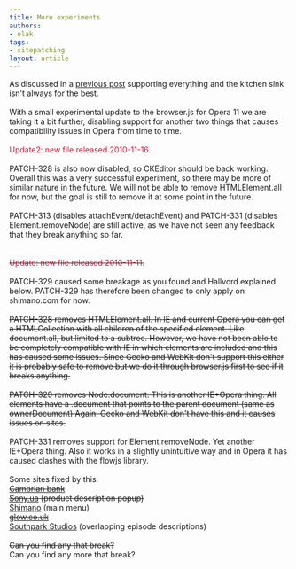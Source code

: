```yaml
---
title: More experiments
authors:
- olak
tags:
- sitepatching
layout: article
---
```

As discussed in a <a href="http://my.opera.com/sitepatching/blog/2010/10/19/to-attach-or-to-detach-is-that-the-question" target="_blank">previous post</a> supporting everything and the kitchen sink isn&#39;t always for the best.<br/><br/>With a small experimental update to the browser.js for Opera 11 we are taking it a bit further, disabling support for another two things that causes compatibility issues in Opera from time to time.<br/><br/><span style="color: crimson">Update2: new file released 2010-11-16.</span><br/><br/>PATCH-328 is also now disabled, so CKEditor should be back working. Overall this was a very successful experiment, so there may be more of similar nature in the future. We will not be able to remove HTMLElement.all for now, but the goal is still to remove it at some point in the future.<br/><br/>PATCH-313 (disables attachEvent/detachEvent) and PATCH-331 (disables Element.removeNode) are still active, as we have not seen any feedback that they break anything so far.<br/><br/><br/><s><span style="color: crimson">Update: new file released 2010-11-11.</span></s><br/><br/>PATCH-329 caused some breakage as you found and Hallvord explained below. PATCH-329 has therefore been changed to only apply on shimano.com for now.<br/><br/><s>PATCH-328 removes HTMLElement.all. In IE and current Opera you can get a HTMLCollection with all children of the specified element. Like document.all, but limited to a subtree. However, we have not been able to be completely compatible with IE in which elements are included and this has caused some issues. Since Gecko and WebKit don&#39;t support this either it is probably safe to remove but we do it through browser.js first to see if it breaks anything.</s><br/><br/><s>PATCH-329 removes Node.document. This is another IE+Opera thing. All elements have a .document that points to the parent document (same as ownerDocument) Again, Gecko and WebKit don&#39;t have this and it causes issues on sites.</s><br/><br/>PATCH-331 removes support for Element.removeNode. Yet another IE+Opera thing. Also it works in a slightly unintuitive way and in Opera it has caused clashes with the flowjs library.<br/><br/>Some sites fixed by this:<br/><s><a href="http://www.cambrian.mb.ca/" target="_blank">Cambrian bank</a></s><br/><s><a href="http://www.sony.ua" target="_blank">Sony.ua</a> (product description popup)</s><br/><a href="http://www.shimano.com/" target="_blank">Shimano</a> (main menu)<br/><s><a href="http://www.glow.co.uk/bicygnal-indicators.html" target="_blank">glow.co.uk</a></s><br/><a href="http://www.southparkstuidos.com/" target="_blank">Southpark Studios</a> (overlapping episode descriptions)<br/><br/><s>Can you find any that break?</s><br/>Can you find any more that break?
